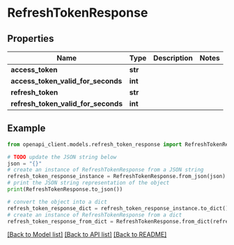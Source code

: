# RefreshTokenResponse


## Properties

Name | Type | Description | Notes
------------ | ------------- | ------------- | -------------
**access_token** | **str** |  | 
**access_token_valid_for_seconds** | **int** |  | 
**refresh_token** | **str** |  | 
**refresh_token_valid_for_seconds** | **int** |  | 

## Example

```python
from openapi_client.models.refresh_token_response import RefreshTokenResponse

# TODO update the JSON string below
json = "{}"
# create an instance of RefreshTokenResponse from a JSON string
refresh_token_response_instance = RefreshTokenResponse.from_json(json)
# print the JSON string representation of the object
print(RefreshTokenResponse.to_json())

# convert the object into a dict
refresh_token_response_dict = refresh_token_response_instance.to_dict()
# create an instance of RefreshTokenResponse from a dict
refresh_token_response_from_dict = RefreshTokenResponse.from_dict(refresh_token_response_dict)
```
[[Back to Model list]](../README.md#documentation-for-models) [[Back to API list]](../README.md#documentation-for-api-endpoints) [[Back to README]](../README.md)


